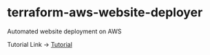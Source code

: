 # terraform-aws-website-deployer
Automated website deployment on AWS

Tutorial Link -> [Tutorial](https://github.com/kraken24/terraform-aws-website-deployer/tree/feature/prepare_repository)
